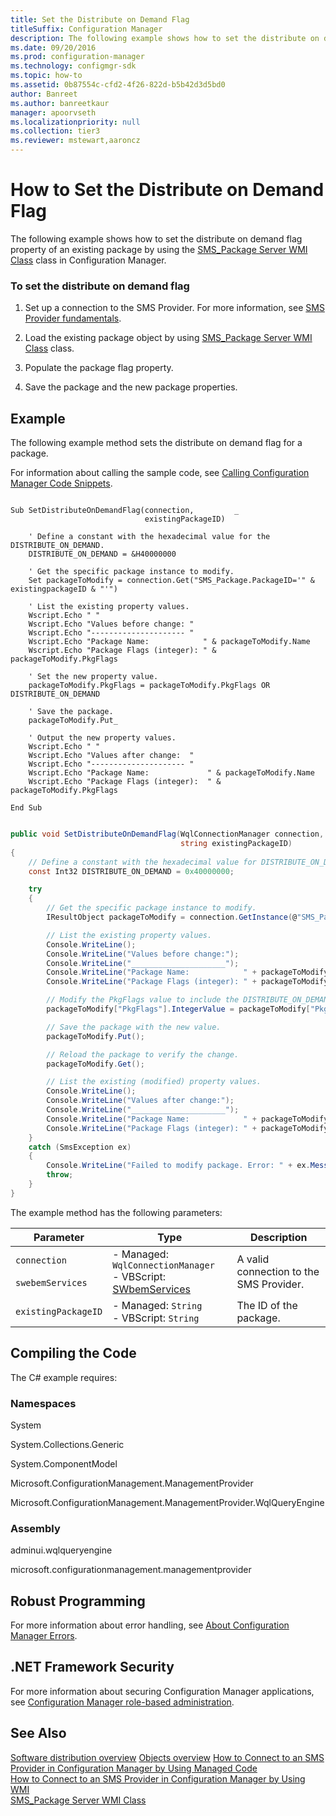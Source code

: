 ```yaml
---
title: Set the Distribute on Demand Flag
titleSuffix: Configuration Manager
description: The following example shows how to set the distribute on demand flag property of an existing package by using the SMS_Package Server WMI Class class in Configuration Manager.
ms.date: 09/20/2016
ms.prod: configuration-manager
ms.technology: configmgr-sdk
ms.topic: how-to
ms.assetid: 0b87554c-cfd2-4f26-822d-b5b42d3d5bd0
author: Banreet
ms.author: banreetkaur
manager: apoorvseth
ms.localizationpriority: null
ms.collection: tier3
ms.reviewer: mstewart,aaroncz 
---
```

# How to Set the Distribute on Demand Flag
The following example shows how to set the distribute on demand flag property of an existing package by using the [SMS_Package Server WMI Class](../../../../develop/reference/core/servers/configure/sms_package-server-wmi-class.md) class in Configuration Manager.  

### To set the distribute on demand flag  

1.  Set up a connection to the SMS Provider. For more information, see [SMS Provider fundamentals](../../understand/sms-provider-fundamentals.md).  

2.  Load the existing package object by using [SMS_Package Server WMI Class](../../../../develop/reference/core/servers/configure/sms_package-server-wmi-class.md) class.  

3.  Populate the package flag property.  

4.  Save the package and the new package properties.  

## Example  
 The following example method sets the distribute on demand flag for a package.  

 For information about calling the sample code, see [Calling Configuration Manager Code Snippets](../../../../develop/core/understand/calling-code-snippets.md).  

```vbs  

Sub SetDistributeOnDemandFlag(connection,         _  
                              existingPackageID)  

    ' Define a constant with the hexadecimal value for the DISTRIBUTE_ON_DEMAND.   
    DISTRIBUTE_ON_DEMAND = &H40000000  

    ' Get the specific package instance to modify.   
    Set packageToModify = connection.Get("SMS_Package.PackageID='" & existingpackageID & "'")  

    ' List the existing property values.  
    Wscript.Echo " "  
    Wscript.Echo "Values before change: "  
    Wscript.Echo "--------------------- "  
    Wscript.Echo "Package Name:            " & packageToModify.Name  
    Wscript.Echo "Package Flags (integer): " & packageToModify.PkgFlags  

    ' Set the new property value.  
    packageToModify.PkgFlags = packageToModify.PkgFlags OR DISTRIBUTE_ON_DEMAND  

    ' Save the package.  
    packageToModify.Put_   

    ' Output the new property values.  
    Wscript.Echo " "  
    Wscript.Echo "Values after change:  "  
    Wscript.Echo "--------------------- "  
    Wscript.Echo "Package Name:             " & packageToModify.Name  
    Wscript.Echo "Package Flags (integer):  " & packageToModify.PkgFlags  

End Sub  

```  

```c#  

public void SetDistributeOnDemandFlag(WqlConnectionManager connection,  
                                      string existingPackageID)  
{  
    // Define a constant with the hexadecimal value for DISTRIBUTE_ON_DEMAND.   
    const Int32 DISTRIBUTE_ON_DEMAND = 0x40000000;  

    try  
    {  
        // Get the specific package instance to modify.   
        IResultObject packageToModify = connection.GetInstance(@"SMS_Package.PackageID='" + existingPackageID + "'");  

        // List the existing property values.  
        Console.WriteLine();  
        Console.WriteLine("Values before change:");  
        Console.WriteLine("_____________________");  
        Console.WriteLine("Package Name:            " + packageToModify["Name"].StringValue);  
        Console.WriteLine("Package Flags (integer): " + packageToModify["PkgFlags"].IntegerValue);  

        // Modify the PkgFlags value to include the DISTRIBUTE_ON_DEMAND value.  
        packageToModify["PkgFlags"].IntegerValue = packageToModify["PkgFlags"].IntegerValue | DISTRIBUTE_ON_DEMAND;  

        // Save the package with the new value.  
        packageToModify.Put();  

        // Reload the package to verify the change.  
        packageToModify.Get();  

        // List the existing (modified) property values.  
        Console.WriteLine();  
        Console.WriteLine("Values after change:");  
        Console.WriteLine("_____________________");  
        Console.WriteLine("Package Name:            " + packageToModify["Name"].StringValue);  
        Console.WriteLine("Package Flags (integer): " + packageToModify["PkgFlags"].IntegerValue);  
    }  
    catch (SmsException ex)  
    {  
        Console.WriteLine("Failed to modify package. Error: " + ex.Message);  
        throw;  
    }  
}  

```  

 The example method has the following parameters:  

|Parameter|Type|Description|  
|---------------|----------|-----------------|  
|`connection`<br /><br /> `swebemServices`|-   Managed: `WqlConnectionManager`<br />-   VBScript: [SWbemServices](/windows/win32/wmisdk/swbemservices)|A valid connection to the SMS Provider.|  
|`existingPackageID`|-   Managed: `String`<br />-   VBScript: `String`|The ID of the package.|  

## Compiling the Code  
 The C# example requires:  

### Namespaces  
 System  

 System.Collections.Generic  

 System.ComponentModel  

 Microsoft.ConfigurationManagement.ManagementProvider  

 Microsoft.ConfigurationManagement.ManagementProvider.WqlQueryEngine  

### Assembly  
 adminui.wqlqueryengine  

 microsoft.configurationmanagement.managementprovider  

## Robust Programming  
 For more information about error handling, see [About Configuration Manager Errors](../../../../develop/core/understand/about-configuration-manager-errors.md).  

## .NET Framework Security  
 For more information about securing Configuration Manager applications, see [Configuration Manager role-based administration](../../../../develop/core/servers/configure/role-based-administration.md).  

## See Also  
 [Software distribution overview](software-distribution-overview.md)
 [Objects overview](../../understand/configuration-manager-objects-overview.md)
 [How to Connect to an SMS Provider in Configuration Manager by Using Managed Code](../../../../develop/core/understand/how-to-connect-to-an-sms-provider-by-using-managed-code.md)   
 [How to Connect to an SMS Provider in Configuration Manager by Using WMI](../../../../develop/core/understand/how-to-connect-to-an-sms-provider-in-configuration-manager-by-using-wmi.md)   
 [SMS_Package Server WMI Class](../../../../develop/reference/core/servers/configure/sms_package-server-wmi-class.md)
